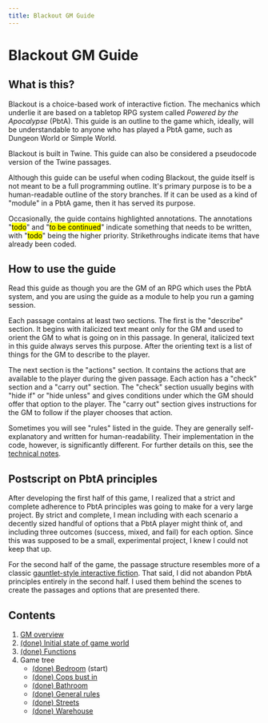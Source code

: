 ```yaml
---
title: Blackout GM Guide
---
```


# Blackout GM Guide

## What is this?

Blackout is a choice-based work of interactive fiction. The mechanics which underlie it are based on a tabletop RPG system called *Powered by the Apocalypse* (PbtA). This guide is an outline to the game which, ideally, will be understandable to anyone who has played a PbtA game, such as Dungeon World or Simple World.

Blackout is built in Twine. This guide can also be considered a pseudocode version of the Twine passages.

Although this guide can be useful when coding Blackout, the guide itself is not meant to be a full programming outline. It's primary purpose is to be a human-readable outline of the story branches. If it can be used as a kind of "module" in a PbtA game, then it has served its purpose.

Occasionally, the guide contains highlighted annotations. The annotations "<mark>todo</mark>" and "<mark>to be continued</mark>" indicate something that needs to be written, with "<mark>todo</mark>" being the higher priority. Strikethroughs indicate items that have already been coded.

## How to use the guide

Read this guide as though you are the GM of an RPG which uses the PbtA system, and you are using the guide as a module to help you run a gaming session.

Each passage contains at least two sections. The first is the "describe" section. It begins with italicized text meant only for the GM and used to orient the GM to what is going on in this passage. In general, italicized text in this guide always serves this purpose. After the orienting text is a list of things for the GM to describe to the player.

The next section is the "actions" section. It contains the actions that are available to the player during the given passage. Each action has a "check" section and a "carry out" section. The "check" section usually begins with "hide if" or "hide unless" and gives conditions under which the GM should offer that option to the player. The "carry out" section gives instructions for the GM to follow if the player chooses that action.

Sometimes you will see "rules" listed in the guide. They are generally self-explanatory and written for human-readability. Their implementation in the code, however, is significantly different. For further details on this, see the [technical notes](techNotes.html).

## Postscript on PbtA principles

After developing the first half of this game, I realized that a strict and complete adherence to PbtA principles was going to make for a very large project. By strict and complete, I mean including with each scenario a decently sized handful of options that a PbtA player might think of, and including three outcomes (success, mixed, and fail) for each option. Since this was supposed to be a small, experimental project, I knew I could not keep that up.

For the second half of the game, the passage structure resembles more of a classic <a href="https://heterogenoustasks.wordpress.com/2015/01/26/standard-patterns-in-choice-based-games/" target="_blank">gauntlet-style interactive fiction</a>. That said, I did not abandon PbtA principles entirely in the second half. I used them behind the scenes to create the passages and options that are presented there.

## Contents

1. [GM overview](GMprep.html)
2. [(done) Initial state of game world](initialState.html)
3. [(done) Functions](functions.html)
3. Game tree
    * [(done) Bedroom](awakening/010bedroom.html) (start)
    * [(done) Cops bust in](awakening/020cops-bust-in.html)
    * [(done) Bathroom](awakening/030bathroom.html)
    * [(done) General rules](awakening/general-rules.html)
    * [(done) Streets](warehouse/streets.html)
    * [(done) Warehouse](warehouse/warehouse.html)
